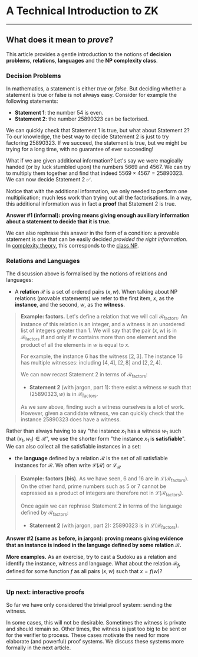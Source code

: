 # A Technical Introduction to ZK

---

## What does it mean to *prove*?

This article provides a gentle introduction to the notions of **decision problems**, **relations**, **languages** and the **$\mathsf{NP}$ complexity class**. 

### Decision Problems

In mathematics, a statement is either *true* or *false*.
But deciding whether a statement is true or false is not always easy.
Consider for example the following statements:
- **Statement 1**: the number $54$ is even.
- **Statement 2**: the number $25890323$ can be factorised.
<!-- 5669 x 4567 = 25890323 -->

We can quickly check that Statement 1 is true, but what about Statement 2?
To our knowledge, the best way to decide Statement 2 is just to try factoring $25890323$. 
If we succeed, the statement is true, but we might be trying for a long time, with no guarantee of ever succeeding!

What if we are given additional information?
Let's say we were magically handed (or by luck stumbled upon) the numbers $5669$ and $4567$.
We can try to multiply them together and find that indeed $5569 \times 4567 = 25890323$.
We can now decide Statement 2 ✅.

Notice that with the additional information, we only needed to perform one multiplication; much less work than trying out all the factorisations.
In a way, this additional information was in fact a **proof** that Statement 2 is true.

**Answer #1 (informal): proving means giving enough auxiliary information about a statement to decide that it is true.**

We can also rephrase this answer in the form of a condition: a provable statement is one that can be easily decided *provided the right information*.
In [complexity theory](https://en.wikipedia.org/wiki/Computational_complexity_theory), this corresponds to the [class $\mathsf{NP}$](https://en.wikipedia.org/wiki/NP_(complexity)).

### Relations and Languages

The discussion above is formalised by the notions of relations and languages:
- A **relation** $\mathcal{R}$ is a set of ordered pairs $(x, w)$.
When talking about $\mathsf{NP}$ relations (provable statements) we refer to the first item, $x$, as the **instance**, and the second, $w$, as the **witness**.

> **Example: factors.** 
> Let's define a relation that we will call $\mathcal{R}_\text{factors}$.
> An instance of this relation is an integer, and a witness is an unordered list of integers greater than 1.
> We will say that the pair $(x, w)$ is in $\mathcal{R}_\text{factors}$ if and only if $w$ contains more than one element and the product of all the elements in $w$ is equal to $x$.
>
> For example, the instance $6$ has the witness $[2, 3]$.
> The instance $16$ has multiple witnesses: including $[4, 4]$, $[2, 8]$ and $[2, 2, 4]$. 
> 
> We can now recast Statement 2 in terms of $\mathcal{R}_\text{factors}$:
> - **Statement 2** (with jargon, part 1): there exist a witness $w$ such that $(25890323, w)$ is in $\mathcal{R}_\text{factors}$.
> 
> As we saw above, finding such a witness ourselves is a lot of work.
> However, given a candidate witness, we can quickly check that the instance $25890323$ does have a witness.

Rather than always having to say "the instance $x_1$ has a witness $w_1$ such that $(x_1, w_1) \in \mathcal{R}$", we use the shorter form "the instance $x_1$ is **satisfiable**".
We can also collect all the satisfiable instances in a set:
- the **language** defined by a relation $\mathcal{R}$ is the set of all satisfiable instances for $\mathcal{R}$. 
We often write $\mathcal{L}(\mathcal{R})$ or $\mathcal{L}_\mathcal{R}$

> **Example: factors (bis).**
> As we have seen, $6$ and $16$ are in $\mathcal{L}(\mathcal{R}_\text{factors})$.
> On the other hand, prime numbers such as $5$ or $7$ cannot be expressed as a product of integers are therefore not in $\mathcal{L}(\mathcal{R}_\text{factors})$.
>
> Once again we can rephrase Statement 2 in terms of the language defined by $\mathcal{R}_\text{factors}$:
> - **Statement 2** (with jargon, part 2): $25890323$ is in $\mathcal{L}(\mathcal{R}_\text{factors})$.

**Answer #2 (same as before, in jargon): proving means giving evidence that an instance is indeed in the language defined by some relation $\mathcal{R}$.**

**More examples.**
As an exercise, try to cast a Sudoku as a relation and identify the instance, witness and language.
What about the relation $\mathcal{R}_f$, defined for some function $f$ as all pairs $(x, w)$ such that $x = f(w)$?

---

### Up next: interactive proofs

So far we have only considered the trivial proof system: sending the witness.

In some cases, this will not be desirable.
Sometimes the witness is private and should remain so.
Other times, the witness is just too big to be sent or for the verifier to process.
These cases motivate the need for more elaborate (and powerful) proof systems.
We discuss these systems more formally in the next article.